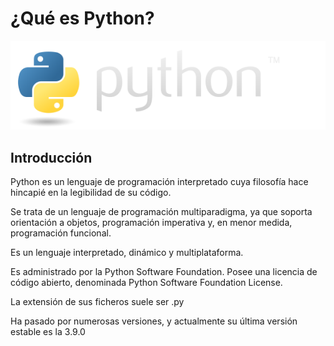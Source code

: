 # ¿Qué es Python?

![Python Logo](images/python-logo.png)

## Introducción

Python es un lenguaje de programación interpretado cuya filosofía hace hincapié en la legibilidad de su código. 

Se trata de un lenguaje de programación multiparadigma, ya que soporta orientación a objetos, programación imperativa y, en menor medida, programación funcional. 

Es un lenguaje interpretado, dinámico y multiplataforma.

Es administrado por la Python Software Foundation. Posee una licencia de código abierto, denominada Python Software Foundation License.

La extensión de sus ficheros suele ser .py

Ha pasado por numerosas versiones, y actualmente su última versión estable es la 3.9.0